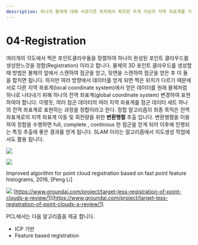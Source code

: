 ```yaml
---
description: 하나의 물체에 대해 서로다른 위치에서 획득한 두개 이상의 지역 좌표계를 가진 점군을 하나의 표준 좌표계로 정렬하는것
---
```


# 04-Registration





여러개의 각도에서 찍은 포인트클라우들을 정렬하여 하나의 완성된 포인트 클라우드를 생성한느것을 정합\(Registration\) 이라고 합니다. 물체의 3D 포인트 클라우드를 생성할때 방법은 물체의 앞에서 스캔하여 점군을 얻고, 뒷면을 스캔하여 점군을 얻은 후 이 둘을 합치면 됩니다. 하지만 여러 방향에서 데이터를 얻게 되면 찍은 위치가 다르기 때문에 서로 다른 지역 좌표계\(local coordinate system\)에서 얻은 데이터를 원래 물체처럼 하나로 나타내기 위해 하나의 전역 좌표계\(global coordinate system\) 변경하여 표현하여야 합니다. 이렇둣, 여러 점군 데이터의 여러 지역 좌표계를 점군 데이터 세트 하나의 전역 좌표계로 표현하는 과정을 정합이라고 한다. 정합 알고리즘의 최종 목적은 전역 좌표계로의 지역 좌표계 이동 및 회전량을 위한 **변환행렬** 추출 입니다. 변환행렬을 이용하여 정합을 수행하면 full, complete , continous 한 점군을 얻게 되어 이후에 진행되는 특징 추출에 좋은 결과를 얻게 됩니다. SLAM 이라는 알고리즘에서 지도생성 작업에서도 활용 됩니다.

 ![](https://www.spiedigitallibrary.org/ContentImages/Journals/JARSC4/10/4/045024/WebImages/JARS_10_4_045024_f024.png)

![](https://storage.googleapis.com/groundai-web-prod/media/users/user_301676/project_403379/images/icp-example.jpg)

Improved algorithm for point cloud registration based on fast point feature histograms, 2016, \[Peng Li\]

![](https://storage.googleapis.com/groundai-web-prod/media/users/user_301676/project_403379/images/registration-intro.png) [https://www.groundai.com/project/target-less-registration-of-point-clouds-a-review/1](https://www.groundai.com/project/target-less-registration-of-point-clouds-a-review/1)

PCL에서는 다음 알고리즘을 제공 합니다.

* ICP 기반 
* Feature based registration

